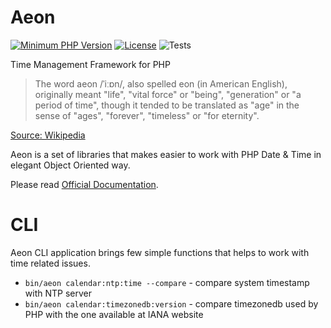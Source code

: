 # Aeon

[![Minimum PHP Version](https://img.shields.io/badge/php-%3E%3D%207.4-8892BF.svg)](https://php.net/)
[![License](https://poser.pugx.org/aeon-php/cli/license)](//packagist.org/packages/aeon-php/cli)
![Tests](https://github.com/aeon-php/cli/workflows/Tests/badge.svg?branch=1.x)

Time Management Framework for PHP

> The word aeon /ˈiːɒn/, also spelled eon (in American English), originally meant "life", "vital force" or "being", 
> "generation" or "a period of time", though it tended to be translated as "age" in the sense of "ages", "forever", 
> "timeless" or "for eternity".

[Source: Wikipedia](https://en.wikipedia.org/wiki/Aeon) 

Aeon is a set of libraries that makes easier to work with PHP Date & Time in elegant Object Oriented way.

Please read [Official Documentation](https://aeon-php.org/docs).

# CLI

Aeon CLI application brings few simple functions that helps to work with time related issues. 

* `bin/aeon calendar:ntp:time --compare` - compare system timestamp with NTP server
* `bin/aeon calendar:timezonedb:version` - compare timezonedb used by PHP with the one available at IANA website
